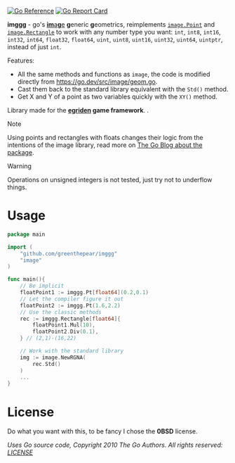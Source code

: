 [![Go Reference](https://pkg.go.dev/badge/github.com/greenthepear/imggg.svg)](https://pkg.go.dev/github.com/greenthepear/imggg)
[![Go Report Card](https://goreportcard.com/badge/github.com/greenthepear/imggg)](https://goreportcard.com/report/github.com/greenthepear/imggg)

**imggg** - go's [**im**a**g**e](https://pkg.go.dev/image) **g**eneric **g**eometrics, reimplements [`image.Point`](https://pkg.go.dev/image#Point) and [`image.Rectangle`](https://pkg.go.dev/image#Rectangle) to work with any number type you want: `int`, `int8`, `int16`, `int32`, `int64`, `float32`, `float64`, `uint`, `uint8`, `uint16`, `uint32`, `uint64`, `uintptr`, instead of just `int`.

Features:
- All the same methods and functions as `image`, the code is modified directly from https://go.dev/src/image/geom.go.
- Cast them back to the standard library equivalent with the `Std()` method.
- Get X and Y of a point as two variables quickly with the `XY()` method.

Library made for the **[egriden](https://github.com/greenthepear/egriden) game framework**.
.
> [!NOTE]
> Using points and rectangles with floats changes their logic from the intentions of the image library, read more on [The Go Blog about the package](https://go.dev/blog/image).

> [!WARNING]
> Operations on unsigned integers is not tested, just try not to underflow things.

# Usage

```go
package main

import (
    "github.com/greenthepear/imggg"
    "image"
)

func main(){
    // Be implicit
    floatPoint1 := imggg.Pt[float64](0.2,0.1)
    // Let the compiler figure it out
    floatPoint2 := imggg.Pt(1.6,2.2)
    // Use the classic methods
    rec := imggg.Rectangle[float64]{
		floatPoint1.Mul(10),
		floatPoint2.Div(0.1),
	} // (2,1)-(16,22)

    // Work with the standard library
    img := image.NewRGNA(
        rec.Std()
    )
    ...
}
```

# License
Do what you want with this, to be fancy I chose the **0BSD** license.

*Uses Go source code, Copyright 2010 The Go Authors. All rights reserved:* [*LICENSE*](https://cs.opensource.google/go/go/+/refs/tags/go1.23.2:LICENSE)
